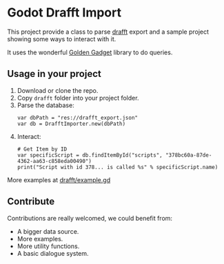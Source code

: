 # Godot Drafft Import

This project provide a class to parse  [drafft](https://drafft.aboni.dev) export and a sample project showing some ways to interact with it.

It uses the wonderful [Golden Gadget](https://monnef.gitlab.io/golden-gadget/) library to do queries.

## Usage in your project

1. Download or clone the repo. 
2. Copy `drafft` folder into your project folder.
3. Parse the database:
    ```
   	var dbPath = "res://drafft_export.json"
	var db = DrafftImporter.new(dbPath)
	```
4. Interact:
	```
	# Get Item by ID
	var specificScript = db.findItemById("scripts", "378bc60a-87de-4362-aa63-c858eda00490")
	print("Script with id 378... is called %s" % specificScript.name)
	```

More examples at [drafft/example.gd](drafft/example.gd)

## Contribute

Contributions are really welcomed, we could benefit from:

* A bigger data source.
* More examples.
* More utility functions.
* A basic dialogue system.
